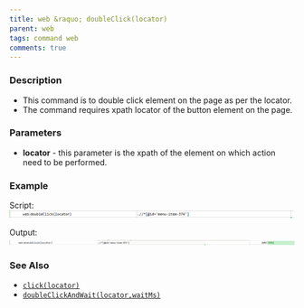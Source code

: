 ```yaml
---
title: web &raquo; doubleClick(locator)
parent: web
tags: command web
comments: true
---
```


### Description

- This command is to double  click element on the page as per the locator.
- The command requires xpath locator of the button element on the page.

### Parameters

- **locator** - this parameter is the xpath of the element on which action need to be performed.

### Example

Script:<br/>
![](image/doubleClick_01.png)

Output:<br/>
![](image/doubleClick_02.png)

### See Also

- [`click(locator)`](click(locator))
- [`doubleClickAndWait(locator,waitMs)`](doubleClickAndWait(locator,waitMs))